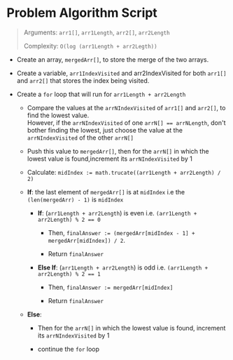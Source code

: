 # Problem Algorithm Script

> Arguments: `arr1[]`, `arr1Length`, `arr2[]`, `arr2Length`
>
> Complexity: `O(log (arr1Length + arr2Legth))`

- Create an array, `mergedArr[]`, to store the merge of the two arrays.

- Create a variable, `arr1IndexVisited` and arr2IndexVisited for both `arr1[]` and `arr2[]` that stores the index being visited.

- Create a `for` loop that will run for `arr1Length + arr2Length`
  - Compare the values at the `arrNIndexVisited` of `arr1[]` and `arr2[]`, to find the lowest value.\
 However, if the `arrNIndexVisited` of one `arrN[] == arrNLength`, don't bother finding the lowest, just choose the value at the `arrNIndexVisited` of the other `arrN[]`

  - Push this value to `mergedArr[]`, then for the `arrN[]` in which the lowest value is found,increment its `arrNIndexVisited` by 1

  - Calculate: `midIndex := math.trucate((arr1Length + arr2Length) / 2)`

  - **If**: the last element of `mergedArr[]` is at `midIndex` i.e the `(len(mergedArr) - 1)` is `midIndex`

    - **If**: (`arr1Length + arr2Length`) is even i.e. `(arr1Length + arr2Length) % 2 == 0`

      - Then, `finalAnswer := (mergedArr[midIndex - 1] + mergedArr[midIndex]) / 2`.

      - Return `finalAnswer`

    - **Else If**: (`arr1Length + arr2Length`) is odd i.e. `(arr1Length + arr2Length) % 2 == 1`

      - Then, `finalAnswer := mergedArr[midIndex]`

      - Return `finalAnswer`

  - **Else**:

    - Then for the `arrN[]` in which the lowest value is found, increment its `arrNIndexVisited` by 1

    - continue the `for` loop
